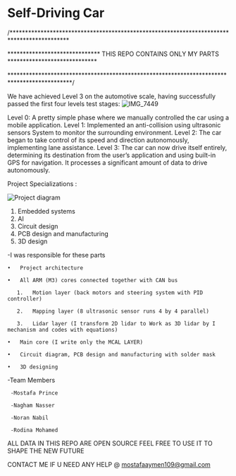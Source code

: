 # Self-Driving Car
/*******************************************************************************************

****************************** THIS REPO CONTAINS ONLY MY PARTS *****************************

********************************************************************************************/

We have achieved Level 3 on the automotive scale, having successfully passed the first four levels test stages:
![IMG_7449](https://github.com/user-attachments/assets/10881f06-8d75-436d-bf8b-88bffbdf2615)

Level 0: A pretty simple phase where we manually controlled the car using a mobile application.
Level 1: Implemented an anti-collision using ultrasonic sensors System to monitor the surrounding environment.
Level 2: The car began to take control of its speed and direction autonomously, implementing lane assistance.
Level 3: The car can now drive itself entirely, determining its destination from the user’s application and using built-in GPS for navigation. It processes a significant amount of data to drive autonomously.

Project Specializations :

![Project diagram](https://github.com/user-attachments/assets/fa4127e4-624d-4fe2-b57b-035d980aeb43)

 1. Embedded systems
 2. AI
 3. Circuit design
 4. PCB design and manufacturing
 5. 3D design

-I was responsible for these parts

    •	Project architecture
   
    •	All ARM (M3) cores connected together with CAN bus
   
       1.	Motion layer (back motors and steering system with PID controller)
       
       2.	Mapping layer (8 ultrasonic sensor runs 4 by 4 parallel)
       
       3.	Lidar layer (I transform 2D lidar to Work as 3D lidar by I mechanism and codes with equations)
       
    •	Main core (I write only the MCAL LAYER)
   
    •	Circuit diagram, PCB design and manufacturing with solder mask
   
    •	3D designing

   -Team Members 
   
     -Mostafa Prince
     
     -Nagham Nasser
     
     -Noran Nabil
     
     -Rodina Mohamed

   ALL DATA IN THIS REPO ARE OPEN SOURCE FEEL FREE TO USE IT TO SHAPE THE NEW FUTURE
   
   CONTACT ME IF U NEED ANY HELP @ mostafaaymen109@gmail.com

